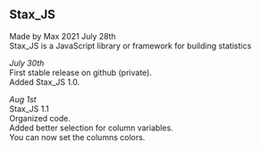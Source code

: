 ## Stax_JS
Made by Max 2021 July 28th <br>
Stax_JS is a JavaScript library or framework for building statistics

*July 30th*<br>
First stable release on github (private).<br>
Added Stax_JS 1.0.<br>

*Aug 1st*<br>
Stax_JS 1.1<br>
Organized code.<br>
Added better selection for column variables.<br>
You can now set the columns colors.<br>
